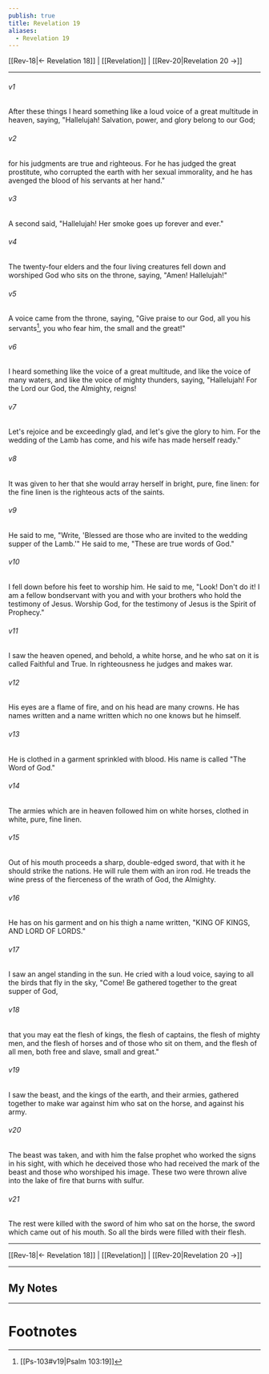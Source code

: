 ```yaml
---
publish: true
title: Revelation 19
aliases:
  - Revelation 19
---
```


[[Rev-18|← Revelation 18]] | [[Revelation]] | [[Rev-20|Revelation 20 →]]
***



###### v1 
After these things I heard something like a loud voice of a great multitude in heaven, saying, "Hallelujah! Salvation, power, and glory belong to our God; 

###### v2 
for his judgments are true and righteous. For he has judged the great prostitute, who corrupted the earth with her sexual immorality, and he has avenged the blood of his servants at her hand." 

###### v3 
A second said, "Hallelujah! Her smoke goes up forever and ever." 

###### v4 
The twenty-four elders and the four living creatures fell down and worshiped God who sits on the throne, saying, "Amen! Hallelujah!" 

###### v5 
A voice came from the throne, saying, "Give praise to our God, all you his servants[^1], you who fear him, the small and the great!" 

###### v6 
I heard something like the voice of a great multitude, and like the voice of many waters, and like the voice of mighty thunders, saying, "Hallelujah! For the Lord our God, the Almighty, reigns! 

###### v7 
Let's rejoice and be exceedingly glad, and let's give the glory to him. For the wedding of the Lamb has come, and his wife has made herself ready." 

###### v8 
It was given to her that she would array herself in bright, pure, fine linen: for the fine linen is the righteous acts of the saints. 

###### v9 
He said to me, "Write, 'Blessed are those who are invited to the wedding supper of the Lamb.'" He said to me, "These are true words of God." 

###### v10 
I fell down before his feet to worship him. He said to me, "Look! Don't do it! I am a fellow bondservant with you and with your brothers who hold the testimony of Jesus. Worship God, for the testimony of Jesus is the Spirit of Prophecy." 

###### v11 
I saw the heaven opened, and behold, a white horse, and he who sat on it is called Faithful and True. In righteousness he judges and makes war. 

###### v12 
His eyes are a flame of fire, and on his head are many crowns. He has names written and a name written which no one knows but he himself. 

###### v13 
He is clothed in a garment sprinkled with blood. His name is called "The Word of God." 

###### v14 
The armies which are in heaven followed him on white horses, clothed in white, pure, fine linen. 

###### v15 
Out of his mouth proceeds a sharp, double-edged sword, that with it he should strike the nations. He will rule them with an iron rod. He treads the wine press of the fierceness of the wrath of God, the Almighty. 

###### v16 
He has on his garment and on his thigh a name written, "KING OF KINGS, AND LORD OF LORDS." 

###### v17 
I saw an angel standing in the sun. He cried with a loud voice, saying to all the birds that fly in the sky, "Come! Be gathered together to the great supper of God, 

###### v18 
that you may eat the flesh of kings, the flesh of captains, the flesh of mighty men, and the flesh of horses and of those who sit on them, and the flesh of all men, both free and slave, small and great." 

###### v19 
I saw the beast, and the kings of the earth, and their armies, gathered together to make war against him who sat on the horse, and against his army. 

###### v20 
The beast was taken, and with him the false prophet who worked the signs in his sight, with which he deceived those who had received the mark of the beast and those who worshiped his image. These two were thrown alive into the lake of fire that burns with sulfur. 

###### v21 
The rest were killed with the sword of him who sat on the horse, the sword which came out of his mouth. So all the birds were filled with their flesh.

***
[[Rev-18|← Revelation 18]] | [[Revelation]] | [[Rev-20|Revelation 20 →]]

---
## My Notes

---
# Footnotes

[^1]: [[Ps-103#v19|Psalm 103:19]] 